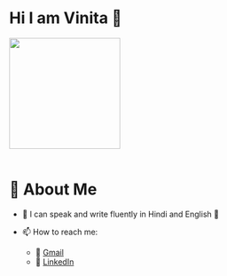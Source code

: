 # Hi I am Vinita 👋
<img src="https://github.com/vinita2000/profile-images/blob/master/girlwithlaptop.png" width="200" height="200" align="center">
<br/>
<br/>

<!--
**vinita2000/vinita2000** is a ✨ _special_ ✨ repository because its `README.md` (this file) appears on your GitHub profile.

Here are some ideas to get you started:

- 🔭 I’m currently working on ...
- 🌱 I’m currently learning ...
- 👯 I’m looking to collaborate on ...
- 🤔 I’m looking for help with ...
- 💬 Ask me about ...
- 📫 How to reach me: ...
- 😄 Pronouns: ...
- ⚡ Fun fact: ...
-->
# 🌱 About Me

- :ribbon: I can speak and write fluently in Hindi and English :ribbon:

- 📫 How to reach me: 
     - :email: [Gmail](mailto:vinitayadavlkw225@gmail.com?subject=[GitHub]%20Source%20Han%20Sans)
     - 💬 [LinkedIn](https://www.linkedin.com/in/vinita-yadav-237725169/)
